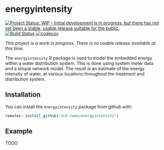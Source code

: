 # energyintensity

[![Project Status: WIP – Initial development is in progress, but there has not yet been a stable, usable release suitable for the public.](http://www.repostatus.org/badges/latest/wip.svg)](http://www.repostatus.org/#wip)
[![Build Status](https://travis-ci.org/ucd-cwee/energyintensity.svg?branch=master)](https://travis-ci.org/ucd-cwee/energyintensity)
[![codecov](https://codecov.io/gh/ucd-cwee/energyintensity/branch/master/graph/badge.svg)](https://codecov.io/gh/ucd-cwee/energyintensity)

_This project is a work in progress. There is no usable release available at this time._

The `energyintensity` R package is used to model the embedded energy within a
water distribution system. This is done using system meter data and a simple
network model. The result is an estimate of the energy intensity of water, at
various locations throughout the treatment and distribution system.

## Installation

You can install the `energyintensity` package from github with:

``` r
remotes::install_github("ucd-cwee/energyintensity")
```

## Example

TODO
